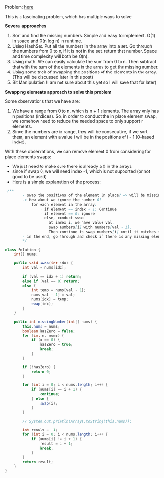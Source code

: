 Problem: [here](https://leetcode.com/problems/missing-number/description/)

This is a fascinating problem, which has multiple ways to solve

<strong>Several approaches</strong>
1. Sort and find the missing numbers. Simple and easy to implement. O(1) in space and O(n log n) in runtime.
2. Using HashSet. Put all the numbers in the array into a set. Go through the numbers from 0 to n, if it is not in the set, return that number. Space and time complexity will both be O(n).
3. Using math. We can easily calculate the sum from 0 to n. Then subtract that with the sum of the elements in the array to get the missing number.
4. Using some trick of swapping the positions of the elements in the array. (This will be discussed later in this post)
5. Bit Manipulation (I am not sure about this yet so I will save that for later)

<strong>Swapping elements approach to solve this problem </strong>

Some observations that we have are:
1. We have a range from 0 to n, which is n + 1 elements. The array only has n positions (indices). So, in order to conduct the in place element swap, we somehow need to reduce the needed space to only support n elements.
2. Since the numbers are in range, they will be consecutive, if we sort them, an element with a value i will be in the positions of i - 1 (0-based index).

With these observations, we can remove element 0 from considering for place elements swaps:
- We just need to make sure there is already a 0 in the arrays
- since if swap 0, we will need index -1, which is not supported (or not good to be used)
- Here is a simple explanation of the process:
```java
 /** 
        - swap the positions of the element in place? => will be missing 1 spot
        -> How about we ignore the number 0?
            for each element in the array:
                - if element == index + 1: Continue
                - if element == 0: ignore 
                - else, conduct swap 
                    at index i, we have value val. 
                    swap numbers[i] with numbers[val - 1].
                    Then continue to swap numbers[i] until it matches the value 
        - in the end, go through and check if there is any missing element in the array
        */
```


```java
class Solution {
    int[] nums;

    public void swap(int idx) {
        int val = nums[idx];

        if (val == idx + 1) return;
        else if (val == 0) return;
        else {
            int temp = nums[val - 1];
            nums[val - 1] = val;
            nums[idx] = temp;
            swap(idx);
        }
    }

    public int missingNumber(int[] nums) {
        this.nums = nums;
        boolean hasZero = false;
        for (int n: nums) {
            if (n == 0) {
                hasZero = true;
                break;
            }
        }

        if (!hasZero) {
            return 0;
        }

        for (int i = 0; i < nums.length; i++) {
            if (nums[i] == i + 1) {
                continue;
            } else {
                swap(i);
            }
        }

        // System.out.println(Arrays.toString(this.nums));

        int result = -1;
        for (int i = 0; i < nums.length; i++) {
            if (nums[i] != i + 1) {
                result = i + 1;
                break;
            }
        }
        return result;
    }
}
```
